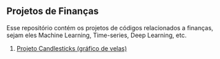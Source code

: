 ## Projetos de Finanças
Esse repositório contém os projetos de códigos relacionados a finanças, sejam eles Machine Learning, Time-series, Deep Learning, etc.

1. [Projeto Candlesticks (gráfico de velas)](https://github.com/victordhn/Finance-Projects/blob/master/Candlesticks.ipynb)